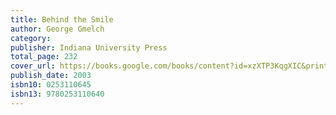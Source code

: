 ```yaml
---
title: Behind the Smile
author: George Gmelch
category: 
publisher: Indiana University Press
total_page: 232
cover_url: https://books.google.com/books/content?id=xzXTP3KqgXIC&printsec=frontcover&img=1&zoom=1&edge=curl&source=gbs_api
publish_date: 2003
isbn10: 0253110645
isbn13: 9780253110640
---
```

